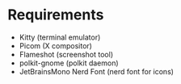 # Requirements

- Kitty (terminal emulator)
- Picom (X compositor)
- Flameshot (screenshot tool)
- polkit-gnome (polkit daemon)
- JetBrainsMono Nerd Font (nerd font for icons)
